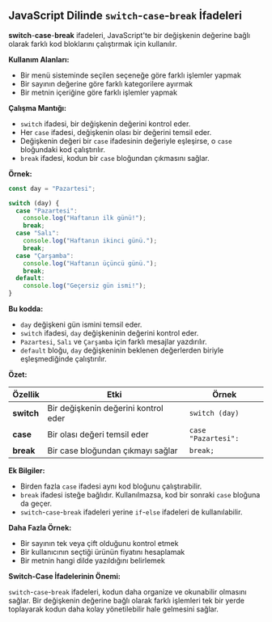 ## JavaScript Dilinde `switch`-`case`-`break` İfadeleri

**switch**-**case**-**break** ifadeleri, JavaScript'te bir değişkenin değerine bağlı olarak farklı kod bloklarını çalıştırmak için kullanılır.

**Kullanım Alanları:**

* Bir menü sisteminde seçilen seçeneğe göre farklı işlemler yapmak
* Bir sayının değerine göre farklı kategorilere ayırmak
* Bir metnin içeriğine göre farklı işlemler yapmak

**Çalışma Mantığı:**

* `switch` ifadesi, bir değişkenin değerini kontrol eder.
* Her `case` ifadesi, değişkenin olası bir değerini temsil eder.
* Değişkenin değeri bir `case` ifadesinin değeriyle eşleşirse, o `case` bloğundaki kod çalıştırılır.
* `break` ifadesi, kodun bir `case` bloğundan çıkmasını sağlar.

**Örnek:**

```javascript
const day = "Pazartesi";

switch (day) {
  case "Pazartesi":
    console.log("Haftanın ilk günü!");
    break;
  case "Salı":
    console.log("Haftanın ikinci günü.");
    break;
  case "Çarşamba":
    console.log("Haftanın üçüncü günü.");
    break;
  default:
    console.log("Geçersiz gün ismi!");
}
```

**Bu kodda:**

* `day` değişkeni gün ismini temsil eder.
* `switch` ifadesi, `day` değişkeninin değerini kontrol eder.
* `Pazartesi`, `Salı` ve `Çarşamba` için farklı mesajlar yazdırılır.
* `default` bloğu, `day` değişkeninin beklenen değerlerden biriyle eşleşmediğinde çalıştırılır.

**Özet:**

| Özellik | Etki | Örnek |
|---|---|---|
| **switch** | Bir değişkenin değerini kontrol eder | `switch (day)` |
| **case** | Bir olası değeri temsil eder | `case "Pazartesi":` |
| **break** | Bir case bloğundan çıkmayı sağlar | `break;` |

**Ek Bilgiler:**

* Birden fazla `case` ifadesi aynı kod bloğunu çalıştırabilir.
* `break` ifadesi isteğe bağlıdır. Kullanılmazsa, kod bir sonraki `case` bloğuna da geçer.
* `switch`-`case`-`break` ifadeleri yerine `if`-`else` ifadeleri de kullanılabilir.

**Daha Fazla Örnek:**

* Bir sayının tek veya çift olduğunu kontrol etmek
* Bir kullanıcının seçtiği ürünün fiyatını hesaplamak
* Bir metnin hangi dilde yazıldığını belirlemek

**Switch-Case İfadelerinin Önemi:**

`switch`-`case`-`break` ifadeleri, kodun daha organize ve okunabilir olmasını sağlar. Bir değişkenin değerine bağlı olarak farklı işlemleri tek bir yerde toplayarak kodun daha kolay yönetilebilir hale gelmesini sağlar.
